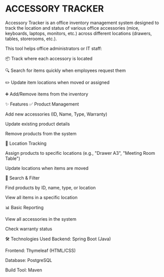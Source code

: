 # ACCESSORY TRACKER

Accessory Tracker is an office inventory management system designed to track the location and status of various office accessories (mice, keyboards, laptops, monitors, etc.) across different locations (drawers, tables, storerooms, etc.).

This tool helps office administrators or IT staff:

📦 Track where each accessory is located

🔍 Search for items quickly when employees request them

✏️ Update item locations when moved or assigned

➕ Add/Remove items from the inventory

✨ Features
✅ Product Management

Add new accessories (ID, Name, Type, Warranty)

Update existing product details

Remove products from the system

📍 Location Tracking

Assign products to specific locations (e.g., "Drawer A3", "Meeting Room Table")

Update locations when items are moved

🔎 Search & Filter

Find products by ID, name, type, or location

View all items in a specific location

📊 Basic Reporting

View all accessories in the system

Check warranty status

🛠️ Technologies Used
Backend: Spring Boot (Java)

Frontend: Thymeleaf (HTML/CSS)

Database: PostgreSQL

Build Tool: Maven
